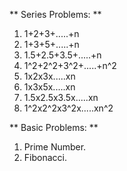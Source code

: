 ** Series Problems: **
1. 1+2+3+.....+n
2. 1+3+5+.....+n
3. 1.5+2.5+3.5+.....+n
4. 1^2+2^2+3^2+.....+n^2
5. 1x2x3x.....xn
6. 1x3x5x.....xn
7. 1.5x2.5x3.5x.....xn
8. 1^2x2^2x3^2x.....xn^2

** Basic Problems: **
1. Prime Number.
2. Fibonacci.
